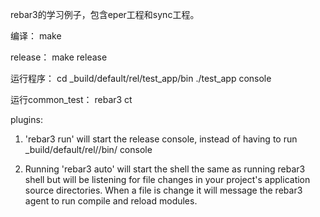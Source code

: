 rebar3的学习例子，包含eper工程和sync工程。

编译：
    make

release：
    make release

运行程序：
   cd _build/default/rel/test_app/bin
   ./test_app console

运行common_test：
    rebar3 ct

plugins:
1) 'rebar3 run' will start the release console, instead of having to 
      run _build/default/rel/<release>/bin/<release> console
   
2) Running 'rebar3 auto' will start the shell the same as running rebar3 shell but will be listening for file changes in your project's application source directories. When a file is change it will message the rebar3 agent to run compile and reload modules.
